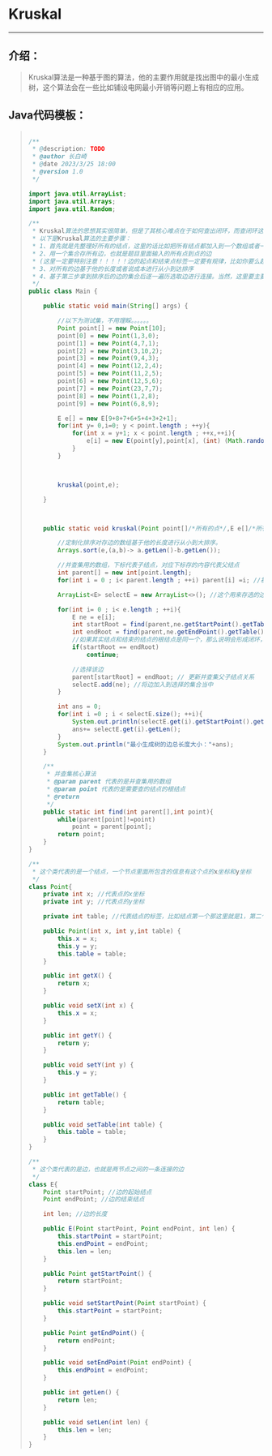 # Kruskal

---

## 介绍：

> Kruskal算法是一种基于图的算法，他的主要作用就是找出图中的最小生成树，这个算法会在一些比如铺设电网最小开销等问题上有相应的应用。

## Java代码模板：

> ```java
> 
> /**
>  * @description: TODO
>  * @author 长白崎
>  * @date 2023/3/25 18:00
>  * @version 1.0
>  */
> 
> import java.util.ArrayList;
> import java.util.Arrays;
> import java.util.Random;
> 
> /**
>  * Kruskal算法的思想其实很简单，但是了其核心难点在于如何查出闭环，而查闭环这一步骤需要用到一个算法，那就是并查集算法，如果还没有了解过并查集算法的同学可以先去了解一下
>  * 以下是Kruskal算法的主要步骤：
>  * 1、首先就是先整理好所有的结点，这里的话比如把所有结点都加入到一个数组或者一个集合里面,但是这里一定要注意，那就是数组或集合对应的下标一定要对应相应的Point类里面的table标签值，不然会出问题。
>  * 2、用一个集合存所有边，也就是题目里面输入的所有点到点的边
>  * (这里一定要特别注意！！！！！边的起点和结束点标签一定要有规律，比如你要么起始结点的标签比结束标签的结点大，要么小，千万别搞混了)
>  * 3、对所有的边基于他的长度或者说成本进行从小到达排序
>  * 4、基于第三步拿到排序后的边的集合后逐一遍历选取边进行连接。当然，这里要主要在进行连接的同时要先检验所选边是否会形成回路，这里就要用到并查集算法了
>  */
> public class Main {
> 
>     public static void main(String[] args) {
> 
>         //以下为测试集，不用理睬。。。。。。
>         Point point[] = new Point[10];
>         point[0] = new Point(1,3,0);
>         point[1] = new Point(4,7,1);
>         point[2] = new Point(3,10,2);
>         point[3] = new Point(9,4,3);
>         point[4] = new Point(12,2,4);
>         point[5] = new Point(11,2,5);
>         point[6] = new Point(12,5,6);
>         point[7] = new Point(23,7,7);
>         point[8] = new Point(1,2,8);
>         point[9] = new Point(6,8,9);
> 
>         E e[] = new E[9+8+7+6+5+4+3+2+1];
>         for(int y= 0,i=0; y < point.length ; ++y){
>             for(int x = y+1; x < point.length ; ++x,++i){
>                 e[i] = new E(point[y],point[x], (int) (Math.random()*100+1));
>             }
>         }
> 
> 
> 
>         kruskal(point,e);
> 
>     }
> 
> 
> 
>     public static void kruskal(Point point[]/*所有的点*/,E e[]/*所有的边*/){
> 
>         //定制化排序对存边的数组基于他的长度进行从小到大排序。
>         Arrays.sort(e,(a,b)-> a.getLen()-b.getLen());
> 
>         //并查集用的数组，下标代表子结点，对应下标存的内容代表父结点
>         int parent[] = new int[point.length];
>         for(int i = 0 ; i< parent.length ; ++i) parent[i] =i; //初始化并查集的数组
> 
>         ArrayList<E> selectE = new ArrayList<>(); //这个用来存选的边
> 
>         for(int i= 0 ; i< e.length ; ++i){
>             E ne = e[i];
>             int startRoot = find(parent,ne.getStartPoint().getTable()); //查询起始结点的根结点
>             int endRoot = find(parent,ne.getEndPoint().getTable()); //查询结束结点的根结点
>             //如果其实结点和结束的结点的根结点是同一个，那么说明会形成闭环，那就不选这条边
>             if(startRoot == endRoot)
>                 continue;
> 
>             //选择该边
>             parent[startRoot] = endRoot; // 更新并查集父子结点关系
>             selectE.add(ne); //将边加入到选择的集合当中
>         }
> 
>         int ans = 0;
>         for(int i =0 ; i < selectE.size(); ++i){
>             System.out.println(selectE.get(i).getStartPoint().getTable()+"——"+selectE.get(i).getEndPoint().getTable());
>             ans+= selectE.get(i).getLen();
>         }
>         System.out.println("最小生成树的边总长度大小："+ans);
>     }
> 
>     /**
>      * 并查集核心算法
>      * @param parent 代表的是并查集用的数组
>      * @param point 代表的是需要查的结点的根结点
>      * @return
>      */
>     public static int find(int parent[],int point){
>         while(parent[point]!=point)
>             point = parent[point];
>         return point;
>     }
> }
> 
> /**
>  * 这个类代表的是一个结点，一个节点里面所包含的信息有这个点的x坐标和y坐标
>  */
> class Point{
>     private int x; //代表点的x坐标
>     private int y; //代表点的y坐标
> 
>     private int table; //代表结点的标签，比如结点第一个那这里就是1，第二个结点那么就是2
> 
>     public Point(int x, int y,int table) {
>         this.x = x;
>         this.y = y;
>         this.table = table;
>     }
> 
>     public int getX() {
>         return x;
>     }
> 
>     public void setX(int x) {
>         this.x = x;
>     }
> 
>     public int getY() {
>         return y;
>     }
> 
>     public void setY(int y) {
>         this.y = y;
>     }
> 
>     public int getTable() {
>         return table;
>     }
> 
>     public void setTable(int table) {
>         this.table = table;
>     }
> }
> 
> /**
>  * 这个类代表的是边，也就是两节点之间的一条连接的边
>  */
> class E{
>     Point startPoint; //边的起始结点
>     Point endPoint; //边的结束结点
> 
>     int len; //边的长度
> 
>     public E(Point startPoint, Point endPoint, int len) {
>         this.startPoint = startPoint;
>         this.endPoint = endPoint;
>         this.len = len;
>     }
> 
>     public Point getStartPoint() {
>         return startPoint;
>     }
> 
>     public void setStartPoint(Point startPoint) {
>         this.startPoint = startPoint;
>     }
> 
>     public Point getEndPoint() {
>         return endPoint;
>     }
> 
>     public void setEndPoint(Point endPoint) {
>         this.endPoint = endPoint;
>     }
> 
>     public int getLen() {
>         return len;
>     }
> 
>     public void setLen(int len) {
>         this.len = len;
>     }
> }
> ```